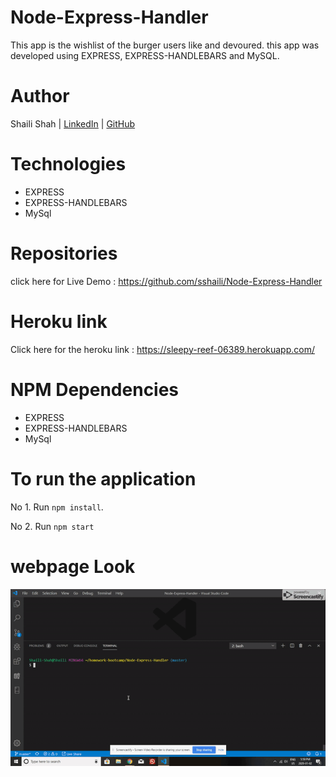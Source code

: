 # Node-Express-Handler


This app is the wishlist of the burger users like and devoured. this app was developed using EXPRESS, EXPRESS-HANDLEBARS and MySQL.

# Author
Shaili Shah | 
[LinkedIn](https://www.linkedin.com/in/shaili-shah-88706512b/) 
| [GitHub](https://github.com/sshaili) 

# Technologies

* EXPRESS
* EXPRESS-HANDLEBARS
* MySql

# Repositories
click here for Live Demo :  https://github.com/sshaili/Node-Express-Handler

# Heroku link
Click here for the heroku link : https://sleepy-reef-06389.herokuapp.com/

# NPM Dependencies

* EXPRESS
* EXPRESS-HANDLEBARS
* MySql

# To run the application

No 1. Run `npm install`.

No 2. Run `npm start`

# webpage Look

![](./models/demo.gif)

